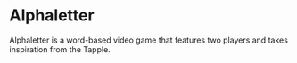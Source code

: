 # Alphaletter
Alphaletter is a word-based video game that features two players and takes inspiration from the Tapple.
